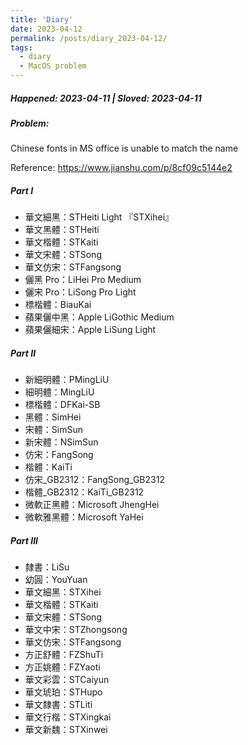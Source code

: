 ```yaml
---
title: 'Diary'
date: 2023-04-12
permalink: /posts/diary_2023-04-12/
tags:
  - diary
  - MacOS problem
---
```


##### Happened: 2023-04-11 | Sloved: 2023-04-11
##### Problem: 
Chinese fonts in MS office is unable to match the name

Reference: <https://www.jianshu.com/p/8cf09c5144e2>

##### Part I 
- 華文細黑：STHeiti Light 『STXihei』
- 華文黑體：STHeiti
- 華文楷體：STKaiti
- 華文宋體：STSong
- 華文仿宋：STFangsong
- 儷黑 Pro：LiHei Pro Medium
- 儷宋 Pro：LiSong Pro Light
- 標楷體：BiauKai
- 蘋果儷中黑：Apple LiGothic Medium
- 蘋果儷細宋：Apple LiSung Light
##### Part II
- 新細明體：PMingLiU
- 細明體：MingLiU
- 標楷體：DFKai-SB
- 黑體：SimHei
- 宋體：SimSun
- 新宋體：NSimSun
- 仿宋：FangSong
- 楷體：KaiTi
- 仿宋_GB2312：FangSong_GB2312
- 楷體_GB2312：KaiTi_GB2312
- 微軟正黑體：Microsoft JhengHei
- 微軟雅黑體：Microsoft YaHei
##### Part III
- 隸書：LiSu 
- 幼圓：YouYuan 
- 華文細黑：STXihei 
- 華文楷體：STKaiti 
- 華文宋體：STSong 
- 華文中宋：STZhongsong 
- 華文仿宋：STFangsong 
- 方正舒體：FZShuTi 
- 方正姚體：FZYaoti 
- 華文彩雲：STCaiyun 
- 華文琥珀：STHupo 
- 華文隸書：STLiti 
- 華文行楷：STXingkai 
- 華文新魏：STXinwei


